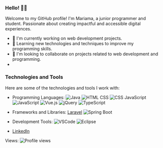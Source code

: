 ### Hello! 👋🏿

Welcome to my GitHub profile! I'm Mariama, a junior programmer and student. Passionate about creating impactful and accessible digital experiences.

- 🔭 I'm currently working on web development projects.
- 🌱 Learning new technologies and techniques to improve my programming skills.
- 👯 I'm looking to collaborate on projects related to web development and programming.
- 
### Technologies and Tools

Here are some of the technologies and tools I work with:

- Programming Languages: 
   ![Java](https://img.shields.io/badge/-Java-007396?style=flat-square&logo=java) ![HTML](https://img.shields.io/badge/-HTML5-E34F26?style=flat-square&logo=html5&logoColor=white) CSS ![CSS](https://img.shields.io/badge/-CSS3-1572B6?style=flat-square&logo=css3) JavaScript ![JavaScript](https://img.shields.io/badge/-JavaScript-F7DF1E?style=flat-square&logo=javascript&logoColor=black)
   ![Vue.js](https://img.shields.io/badge/-Vue.js-4FC08D?style=flat-square&logo=vue.js&logoColor=white)
![jQuery](https://img.shields.io/badge/-jQuery-0769AD?style=flat-square&logo=jquery&logoColor=white)
 ![TypeScript](https://img.shields.io/badge/-TypeScript-3178C6?style=flat-square&logo=typescript&logoColor=white)
- Frameworks and Libraries: 
 [Laravel](https://img.shields.io/badge/-Laravel-FF2D20?style=flat-square&logo=laravel&logoColor=white)
  ![Spring Boot](https://img.shields.io/badge/-Spring%20Boot-6DB33F?style=flat-square&logo=spring&logoColor=white)
- Development Tools: 
   ![VSCode](https://img.shields.io/badge/-Visual%20Studio%20Code-007ACC?style=flat-square&logo=visual-studio-code&logoColor=white)
 ![Eclipse](https://img.shields.io/badge/-Eclipse-2C2255?style=flat-square&logo=eclipse&logoColor=white)

- [LinkedIn](https://www.linkedin.com/in/mariama-t-9b6993230/)
  
Views: ![Profile views](https://gpvc.arturio.dev/xaviqo)
